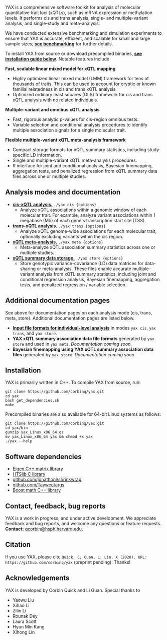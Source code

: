 YAX is a comprehensive software toolkit for analysis of molecular quantitative trait loci (xQTLs), such as mRNA expression or methylation levels. It performs cis and trans analysis, single- and multiple-variant analysis, and single-study and meta-analysis. 

We have conducted extensive benchmarking and simulation experiments to ensure that YAX is accurate, efficient, and scalable for small and large sample sizes; [**see benchmarking**](/yax/doc/benchmarking/) for further details. 

To install YAX from source or download precompiled binaries, [**see installation guide below**](#installation).  Notable features include

**Fast, scalable linear mixed model for xQTL mapping**
 - Highly optimized linear mixed model (LMM) framework for tens of thousands of traits. This can be used to account for cryptic or known familial relatedness in cis and trans xQTL analysis. 
 - Optimized ordinary least squares (OLS) framework for cis and trans xQTL analysis with no related individuals.

**Multiple-variant and omnibus xQTL analysis**
 - Fast, rigorous analytic p-values for cis-region omnibus tests. 
 - Variable selection and conditional analysis procedures to identify multiple association signals for a single molecular trait.
 
**Flexible multiple-variant xQTL meta-analysis framework** 
 - Compact storage formats for xQTL summary statistics, including study-specific LD information. 
 - Single and multiple-variant xQTL meta-analysis procedures.
 - R interface for joint and conditional analysis, Bayesian finemapping, aggregation tests, and penalized regression from xQTL summary data files across one or multiple studies.
 
## Analysis modes and documentation
 - [**cis-xQTL analysis.**](/yax/doc/mode_cis/) `./yax cis {options}`
	 - Analyze xQTL associations within a genomic window of each molecular trait.  For example, analyze variant associations within 1 megabase (Mb) of each gene's transcription start site (TSS).  
 - [**trans-xQTL analysis.**](/yax/doc/mode_trans/)  `./yax trans {options}`
	 - Analyze xQTL genome-wide associations for each molecular trait, optionally excluding variants within the cis region.   
 - [**xQTL meta-analysis.**](/yax/doc/mode_meta/)  `./yax meta {options}`
	 -  Meta-analyze xQTL association summary statistics across one or multiple studies.   
 - [**xQTL summary data storage.**](/yax/doc/mode_store/)  `./yax store {options}`
	 -  Store genotypic variance-covariance (LD) data matrices for data-sharing or meta-analysis. These files enable accurate multiple-variant analysis from xQTL summary statistics, including joint and conditional regression analysis, Bayesian finemapping, aggregation tests, and penalized regression / variable selection.    
 
## Additional documentation pages
 See above for documentation pages on each analysis mode (cis, trans, meta, store).  Additional documentation pages are listed below. 
 - **[Input file formats for individual-level analysis](/yax/doc/input_files)** in modes `yax cis`, `yax trans`, and `yax store`. 
 - **YAX xQTL summary association data file formats** generated by `yax store` and used in `yax meta`. *Documentation coming soon.*
 - **Bayesian finemapping using YAX xQTL summary association data files** generated by `yax store`. *Documentation coming soon.*
 
## Installation
YAX is primarily written in C++. To compile YAX from source, run:
```
git clone https://github.com/corbinq/yax.git
cd yax 
bash get_dependencies.sh
make
```
Precompiled binaries are also available for 64-bit Linux systems as follows:
```
git clone https://github.com/corbinq/yax.git
cd yax/bin
gunzip yax_Linux_x86_64.gz
mv yax_Linux_x86_64 yax && chmod +x yax
./yax --help
```

## Software dependencies

 - [Eigen C++ matrix library](http://eigen.tuxfamily.org/)
 - [HTSlib C library](http://www.htslib.org/)
 - [github.com/jonathonl/shrinkwrap](https://github.com/jonathonl/shrinkwrap)
 - [github.com/Taywee/args](https://github.com/Taywee/args)
 - [Boost math C++ library](https://www.boost.org/)

## Contact, feedback, bug reports
YAX is a work in progress, and under active development. We appreciate feedback and bug reports, and welcome any questions or feature requests. **Contact:** <qcorbin@hsph.harvard.edu>.  

## Citation
If you use YAX, please cite `Quick, C; Guan, L; Lin, X (2020). URL: https://github.com/corbinq/yax` (preprint pending). Thanks!

## Acknowledgements

YAX is developed by Corbin Quick and Li Guan. Special thanks to 

 - Yaowu Liu
 - Xihao Li
 - Zilin Li
 - Rounak Dey
 - Laura Scott
 - Hyun Min Kang 
 - Xihong Lin 



